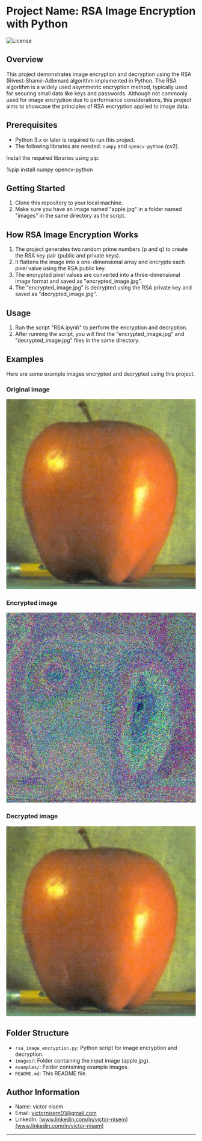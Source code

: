 # Project Name: RSA Image Encryption with Python

![License](https://img.shields.io/badge/license-MIT-blue.svg)

## Overview

This project demonstrates image encryption and decryption using the RSA (Rivest-Shamir-Adleman) algorithm implemented in Python. The RSA algorithm is a widely used asymmetric encryption method, typically used for securing small data like keys and passwords. Although not commonly used for image encryption due to performance considerations, this project aims to showcase the principles of RSA encryption applied to image data.

## Prerequisites

- Python 3.x or later is required to run this project.
- The following libraries are needed: `numpy` and `opencv-python` (cv2).

Install the required libraries using pip:

%pip install numpy opencv-python

## Getting Started

1. Clone this repository to your local machine.
2. Make sure you have an image named "apple.jpg" in a folder named "images" in the same directory as the script.

## How RSA Image Encryption Works

1. The project generates two random prime numbers (p and q) to create the RSA key pair (public and private keys).
2. It flattens the image into a one-dimensional array and encrypts each pixel value using the RSA public key.
3. The encrypted pixel values are converted into a three-dimensional image format and saved as "encrypted_image.jpg".
4. The "encrypted_image.jpg" is decrypted using the RSA private key and saved as "decrypted_image.jpg".

## Usage

1. Run the script "RSA.ipynb" to perform the encryption and decryption.
2. After running the script, you will find the "encrypted_image.jpg" and "decrypted_image.jpg" files in the same directory.

## Examples

Here are some example images encrypted and decrypted using this project.
### Original image 
![Example 1](RSA_Images/images/apple.jpg)
### Encrypted image
![Example 2](RSA_Images/encrypted_image.jpg)
### Decrypted image
![Example 3](RSA_Images/decrypted_image.jpg)

## Folder Structure

- `rsa_image_encryption.py`: Python script for image encryption and decryption.
- `images/`: Folder containing the input image (apple.jpg).
- `examples/`: Folder containing example images.
- `README.md`: This README file.




## Author Information

- Name: victor nisem
- Email: victornisem01@gmail.com
- LinkedIn: [www.linkedin.com/in/victor-nisem](www.linkedin.com/in/victor-nisem)

---
